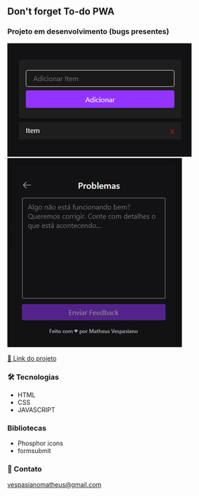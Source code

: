 ## Don't forget To-do PWA

###  Projeto em desenvolvimento (bugs presentes)

![preview](./.github/preview1.png)
![preview](./.github/preview2.png)

[🔗 Link do projeto](https://vespasianoo.github.io/to-do-app/)

### 🛠 Tecnologias

- HTML
- CSS
- JAVASCRIPT

### Bibliotecas

- Phosphor icons
- formsubmit

### 📩 Contato

vespasianomatheus@gmail.com

